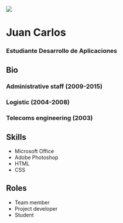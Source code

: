 <html>
<head>
    <meta charset="utf-8"/>
</head>
<body
    <p><img src="http://i64.tinypic.com/mtm7lw.jpg">
    <h1>Juan Carlos</h1>
    <h3>Estudiante Desarrollo de Aplicaciones</h3>
    <h2>Bio</h2></p>
    <h3>Administrative staff (2009-2015)</h3>
    <h3>Logistic (2004-2008)</h3>
    <h3>Telecoms engineering (2003)</h3>
    <p><h2>Skills</h2></p>
<ul>
    <Li>Microsoft Office</Li>
    <li>Adobe Photoshop</li>
    <li>HTML</li>
    <li>CSS</li>    
</ul>
    <h2>Roles</h2>
<ul>
    <li>Team member</li>
    <li>Project developer</li>
    <li>Student</li>
</ul>
</body>
</html>

